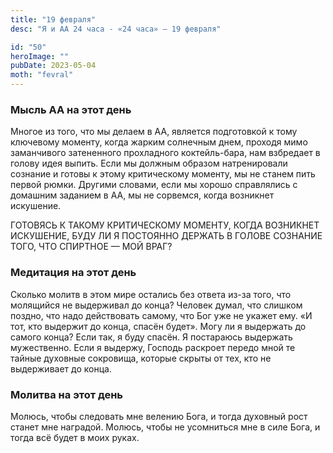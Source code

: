```yaml
---
title: "19 февраля"
desc: "Я и АА 24 часа - «24 часа» — 19 февраля"

id: "50"
heroImage: ""
pubDate: 2023-05-04
moth: "fevral"
---
```


### Мысль АА на этот день

Многое из того, что мы делаем в АА, является подготовкой к тому ключевому
моменту, когда жарким солнечным днем, проходя мимо заманчивого затененного
прохладного коктейль-бара, нам взбредает в голову идея выпить. Если мы должным
образом натренировали сознание и готовы к этому критическому моменту, мы не
станем пить первой рюмки. Другими словами, если мы хорошо справлялись с
домашним заданием в АА, мы не сорвемся, когда возникнет искушение.

ГОТОВЯСЬ К ТАКОМУ КРИТИЧЕСКОМУ МОМЕНТУ, КОГДА ВОЗНИКНЕТ ИСКУШЕНИЕ, БУДУ ЛИ Я
ПОСТОЯННО ДЕРЖАТЬ В ГОЛОВЕ СОЗНАНИЕ ТОГО, ЧТО СПИРТНОЕ — МОЙ ВРАГ?

### Медитация на этот день

Сколько молитв в этом мире остались без ответа из-за того, что молящийся не
выдерживал до конца? Человек думал, что слишком поздно, что надо действовать
самому, что Бог уже не укажет ему. «И тот, кто выдержит до конца, спасён
будет». Могу ли я выдержать до самого конца? Если так, я буду спасён. Я
постараюсь выдержать мужественно. Если я выдержу, Господь раскроет передо мной
те тайные духовные сокровища, которые скрыты от тех, кто не выдерживает до
конца.

### Молитва на этот день

Молюсь, чтобы следовать мне велению Бога, и тогда духовный рост станет мне
наградой. Молюсь, чтобы не усомниться мне в силе Бога, и тогда всё будет в
моих руках.
